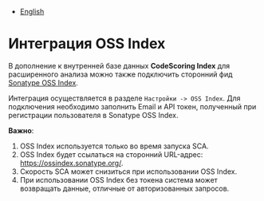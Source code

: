 - [English](../../feeds/oss-index.en/)

# Интеграция OSS Index

В дополнение к внутренней базе данных **CodeScoring Index** для расширенного анализа можно также подключить сторонний фид [Sonatype OSS Index](https://ossindex.sonatype.org/).

Интеграция осуществляется в разделе `Настройки -> OSS Index`. Для подключения необходимо заполнить Email и API токен, полученный при регистрации пользователя в Sonatype OSS Index.

**Важно**:

1. OSS Index используется только во время запуска SCA.
1. OSS Index будет ссылаться на сторонний URL-адрес: <https://ossindex.sonatype.org/>.
1. Скорость SCA может снизиться при использовании OSS Index.
1. При использовании OSS Index без токена система может возвращать данные, отличные от авторизованных запросов.
